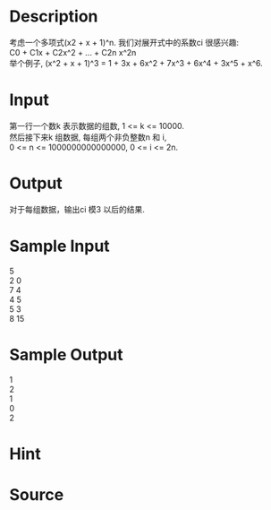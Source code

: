 
# Description

<div class="content"><div>考虑一个多项式(x2 + x + 1)^n. 我们对展开式中的系数ci 很感兴趣: </div>
<div>C0 + C1x + C2x^2 + ... + C2n x^2n </div>
<div>举个例子, (x^2 + x + 1)^3 = 1 + 3x + 6x^2 + 7x^3 + 6x^4 + 3x^5 + x^6.</div></div>

# Input

<div class="content"><div>第一行一个数k 表示数据的组数, 1 &lt;= k &lt;= 10000. </div>
<div>然后接下来k 组数据, 每组两个非负整数n 和 i, </div>
<div>0 &lt;= n &lt;= 1000000000000000, 0 &lt;= i &lt;= 2n.</div></div>

# Output

<div class="content"><p>对于每组数据，输出ci 模3 以后的结果.</p></div>

# Sample Input

<div class="content"><span class="sampledata">5<br/>
2 0<br/>
7 4<br/>
4 5<br/>
5 3<br/>
8 15</span></div>

# Sample Output

<div class="content"><span class="sampledata">1<br/>
2<br/>
1<br/>
0<br/>
2</span></div>

# Hint

<div class="content"><p></p></div>

# Source

<div class="content"><p><a href="problemset.php?search="></a></p></div>

